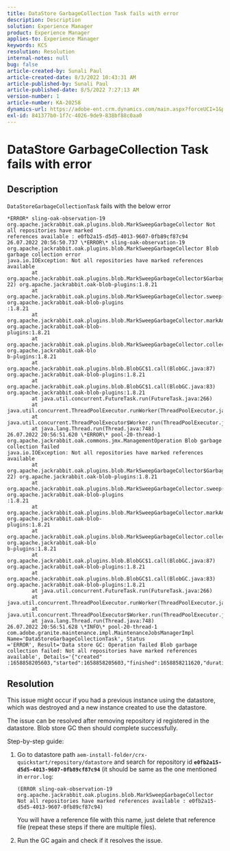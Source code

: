 ```yaml
---
title: DataStore GarbageCollection Task fails with error
description: Description
solution: Experience Manager
product: Experience Manager
applies-to: Experience Manager
keywords: KCS
resolution: Resolution
internal-notes: null
bug: false
article-created-by: Sunali Paul
article-created-date: 8/3/2022 10:43:31 AM
article-published-by: Sunali Paul
article-published-date: 8/5/2022 7:27:13 AM
version-number: 1
article-number: KA-20258
dynamics-url: https://adobe-ent.crm.dynamics.com/main.aspx?forceUCI=1&pagetype=entityrecord&etn=knowledgearticle&id=9174741c-1913-ed11-b83d-0022480867fb
exl-id: 841377b0-1f7c-4026-9de9-838bf88c0aa0
---
```

# DataStore GarbageCollection Task fails with error

## Description

`DataStoreGarbageCollectionTask` fails with the below error

```
*ERROR* sling-oak-observation-19 org.apache.jackrabbit.oak.plugins.blob.MarkSweepGarbageCollector Not all repositories have marked
references available : e0fb2a15-d5d5-4013-9607-0fb89cf87c94
26.07.2022 20:56:50.737 \*ERROR\* sling-oak-observation-19 org.apache.jackrabbit.oak.plugins.blob.MarkSweepGarbageCollector Blob garbage collection error
java.io.IOException: Not all repositories have marked references available
        at org.apache.jackrabbit.oak.plugins.blob.MarkSweepGarbageCollector$GarbageCollectionType$1.mergeAllMarkedReferences(MarkSweepGarbageCollector.java:7
22) org.apache.jackrabbit.oak-blob-plugins:1.8.21
        at org.apache.jackrabbit.oak.plugins.blob.MarkSweepGarbageCollector.sweep(MarkSweepGarbageCollector.java:384) org.apache.jackrabbit.oak-blob-plugins
:1.8.21
        at org.apache.jackrabbit.oak.plugins.blob.MarkSweepGarbageCollector.markAndSweep(MarkSweepGarbageCollector.java:284) org.apache.jackrabbit.oak-blob-
plugins:1.8.21
        at org.apache.jackrabbit.oak.plugins.blob.MarkSweepGarbageCollector.collectGarbage(MarkSweepGarbageCollector.java:191) org.apache.jackrabbit.oak-blo
b-plugins:1.8.21
        at org.apache.jackrabbit.oak.plugins.blob.BlobGC$1.call(BlobGC.java:87) org.apache.jackrabbit.oak-blob-plugins:1.8.21
        at org.apache.jackrabbit.oak.plugins.blob.BlobGC$1.call(BlobGC.java:83) org.apache.jackrabbit.oak-blob-plugins:1.8.21
        at java.util.concurrent.FutureTask.run(FutureTask.java:266)
        at java.util.concurrent.ThreadPoolExecutor.runWorker(ThreadPoolExecutor.java:1149)
        at java.util.concurrent.ThreadPoolExecutor$Worker.run(ThreadPoolExecutor.java:624)
        at java.lang.Thread.run(Thread.java:748)
26.07.2022 20:56:51.620 \*ERROR\* pool-20-thread-1 org.apache.jackrabbit.oak.commons.jmx.ManagementOperation Blob garbage collection failed
java.io.IOException: Not all repositories have marked references available
        at org.apache.jackrabbit.oak.plugins.blob.MarkSweepGarbageCollector$GarbageCollectionType$1.mergeAllMarkedReferences(MarkSweepGarbageCollector.java:7
22) org.apache.jackrabbit.oak-blob-plugins:1.8.21
        at org.apache.jackrabbit.oak.plugins.blob.MarkSweepGarbageCollector.sweep(MarkSweepGarbageCollector.java:384) org.apache.jackrabbit.oak-blob-plugins
:1.8.21
        at org.apache.jackrabbit.oak.plugins.blob.MarkSweepGarbageCollector.markAndSweep(MarkSweepGarbageCollector.java:284) org.apache.jackrabbit.oak-blob-
plugins:1.8.21
        at org.apache.jackrabbit.oak.plugins.blob.MarkSweepGarbageCollector.collectGarbage(MarkSweepGarbageCollector.java:191) org.apache.jackrabbit.oak-blo
b-plugins:1.8.21
        at org.apache.jackrabbit.oak.plugins.blob.BlobGC$1.call(BlobGC.java:87) org.apache.jackrabbit.oak-blob-plugins:1.8.21
        at org.apache.jackrabbit.oak.plugins.blob.BlobGC$1.call(BlobGC.java:83) org.apache.jackrabbit.oak-blob-plugins:1.8.21
        at java.util.concurrent.FutureTask.run(FutureTask.java:266)
        at java.util.concurrent.ThreadPoolExecutor.runWorker(ThreadPoolExecutor.java:1149)
        at java.util.concurrent.ThreadPoolExecutor$Worker.run(ThreadPoolExecutor.java:624)
        at java.lang.Thread.run(Thread.java:748)
26.07.2022 20:56:51.628 \*INFO\* pool-20-thread-1 com.adobe.granite.maintenance.impl.MaintenanceJobsManagerImpl Name='DataStoreGarbageCollectionTask', Status
='ERROR', Result='Data store GC: Operation failed Blob garbage collection failed: Not all repositories have marked references available', Details='{"created"
:1658858205603,"started":1658858205603,"finished":1658858211620,"duration":6017}'
```

## Resolution

This issue might occur if you had a previous instance using the datastore, which was destroyed and a new instance created to use the datastore.

The issue can be resolved after removing repository id registered in the datastore. Blob store GC then should complete successfully.

Step-by-step guide:

1. Go to datastore path `aem-install-folder/crx-quickstart/repository/datastore` and search for repository id <b>`e0fb2a15-d5d5-4013-9607-0fb89cf87c94`</b> (it should be same as the one mentioned in `error.log`:

   ```
   (ERROR sling-oak-observation-19 org.apache.jackrabbit.oak.plugins.blob.MarkSweepGarbageCollector Not all repositories have marked references available : e0fb2a15-d5d5-4013-9607-0fb89cf87c94)
   ```

   You will have a reference file with this name, just delete that reference file (repeat these steps if there are multiple files).

1. Run the GC again and check if it resolves the issue.
